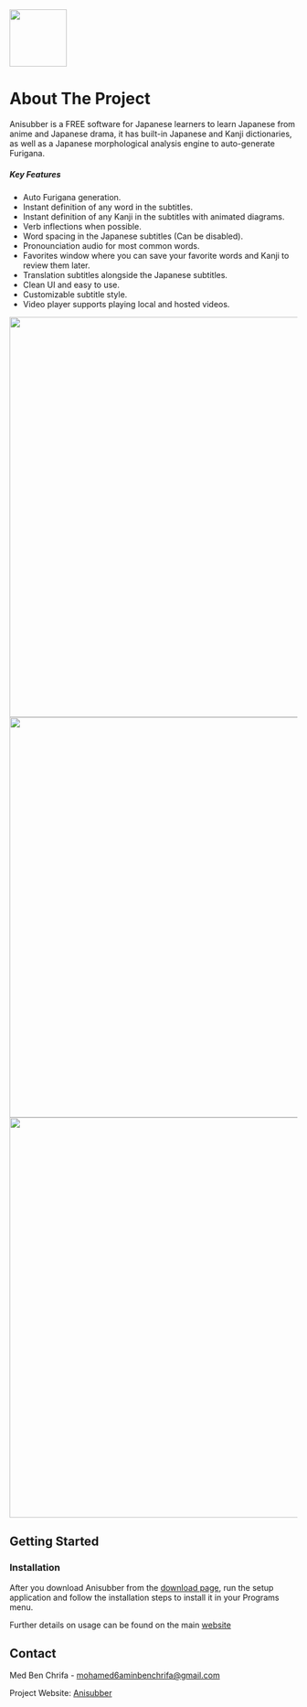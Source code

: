 
<img src="https://github.com/ookii-tsuki/Anisubber/raw/master/Img/App_Icon.png" width="100">

# About The Project

Anisubber is a FREE software for Japanese learners to learn Japanese from anime and Japanese drama, it has built-in Japanese and Kanji dictionaries, as well as a Japanese morphological analysis engine to auto-generate Furigana.

##### Key Features

* Auto Furigana generation.
* Instant definition of any word in the subtitles.
* Instant definition of any Kanji in the subtitles with animated diagrams.
* Verb inflections when possible.
* Word spacing in the Japanese subtitles (Can be disabled).
* Pronounciation audio for most common words.
* Favorites window where you can save your favorite words and Kanji to review them later.
* Translation subtitles alongside the Japanese subtitles.
* Clean UI and easy to use.
* Customizable subtitle style.
* Video player supports playing local and hosted videos.

<img src="https://github.com/ookii-tsuki/Anisubber/raw/master/Img/1.jpg" width="700">
<img src="https://github.com/ookii-tsuki/Anisubber/raw/master/Img/2.jpg" width="700">
<img src="https://github.com/ookii-tsuki/Anisubber/raw/master/Img/preview_screenshot_02.gif" width="700">

## Getting Started

### Installation

After you download Anisubber from the <a href="download.html" target="_blank">download page</a>, run the setup application and follow the installation steps to install it in your Programs menu.

Further details on usage can be found on the main [website](https://ookii-tsuki.github.io/Anisubber/)

## Contact

Med Ben Chrifa - mohamed6aminbenchrifa@gmail.com

Project Website: [Anisubber](https://ookii-tsuki.github.io/Anisubber/)
